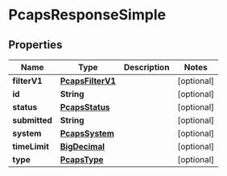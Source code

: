 # PcapsResponseSimple

## Properties
Name | Type | Description | Notes
------------ | ------------- | ------------- | -------------
**filterV1** | [**PcapsFilterV1**](PcapsFilterV1.md) |  |  [optional]
**id** | **String** |  |  [optional]
**status** | [**PcapsStatus**](PcapsStatus.md) |  |  [optional]
**submitted** | **String** |  |  [optional]
**system** | [**PcapsSystem**](PcapsSystem.md) |  |  [optional]
**timeLimit** | [**BigDecimal**](BigDecimal.md) |  |  [optional]
**type** | [**PcapsType**](PcapsType.md) |  |  [optional]
